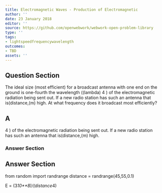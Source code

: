 ```yaml
---
title: Electromagnetic Waves - Production of Electromagnetic
author: ''
date: 23 January 2018
editor: ''
source: https://github.com/openwebwork/webwork-open-problem-library
type: ''
tags:
- lightspeedfrequencywavelength
outcomes:
- TBD
assets: ''
---
```


## Question Section 

The ideal size (most efficient) for a broadcast antenna with one end on the ground is one-fourth the wavelength ((lambda) 4 ) of the electromagnetic radiation being sent out. If a new radio station has such an antenna that is(distance,(m) high.
At what frequency does it broadcast most efficiently?
## A
4 ) of the electromagnetic radiation being sent out. If a new radio station has such an antenna that is(distance,(m) high.
### Answer Section


## Answer Section

from random import randrange
distance = randrange(45,55,0.1)

E = (3*10**8)/(distance*4)